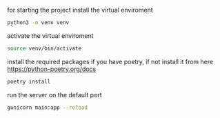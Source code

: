 for starting the project install the virtual enviroment

```bash
python3 -m venv venv
```

activate the virtual enviroment

```bash
source venv/bin/activate
```


install the required packages if you have poetry, if not install it from here https://python-poetry.org/docs

```bash
poetry install
```

run the server on the default port

```bash
gunicorn main:app --reload
```

